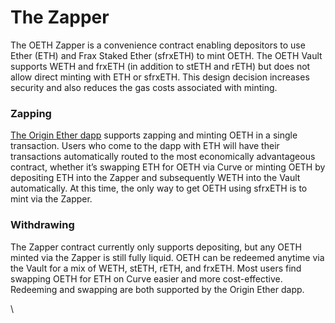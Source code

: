 # The Zapper

The OETH Zapper is a convenience contract enabling depositors to use Ether (ETH) and Frax Staked Ether (sfrxETH) to mint OETH. The OETH Vault supports WETH and frxETH (in addition to stETH and rETH) but does not allow direct minting with ETH or sfrxETH. This design decision increases security and also reduces the gas costs associated with minting.

### Zapping

[The Origin Ether dapp](https://app.oeth.com) supports zapping and minting OETH in a single transaction. Users who come to the dapp with ETH will have their transactions automatically routed to the most economically advantageous contract, whether it’s swapping ETH for OETH via Curve or minting OETH by depositing ETH into the Zapper and subsequently WETH into the Vault automatically. At this time, the only way to get OETH using sfrxETH is to mint via the Zapper.

### Withdrawing

The Zapper contract currently only supports depositing, but any OETH minted via the Zapper is still fully liquid. OETH can be redeemed anytime via the Vault for a mix of WETH, stETH, rETH, and frxETH. Most users find swapping OETH for ETH on Curve easier and more cost-effective. Redeeming and swapping are both supported by the Origin Ether dapp.

\
